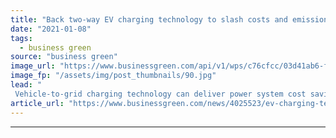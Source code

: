 ```yaml
---
title: "Back two-way EV charging technology to slash costs and emissions, white paper urges"
date: "2021-01-08"
tags: 
  - business green
source: "business green"
image_url: "https://www.businessgreen.com/api/v1/wps/c76cfcc/03d41ab6-fe35-4260-979c-99da729c5f7c/2/Nissan-Leaf-185x114.jpg"
image_fp: "/assets/img/post_thumbnails/90.jpg"
lead: "
 Vehicle-to-grid charging technology can deliver power system cost savings of almost £900m while helping slash the carbon intensity of electric vehicles, a new white paper backed by BEIS and EV manufacturer Nissan argues ..."
article_url: "https://www.businessgreen.com/news/4025523/ev-charging-technology-slash-costs-emissions-white-paper-urges"
---
```


---
